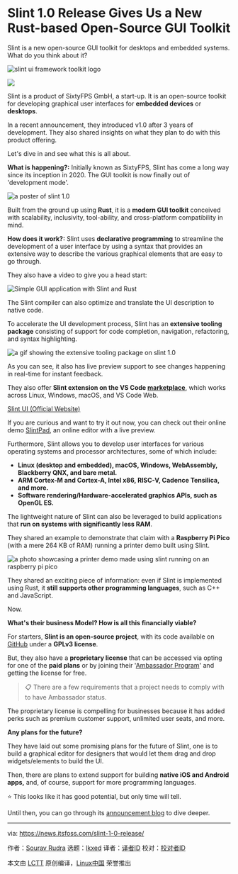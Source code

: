 [#]: subject: "Slint 1.0 Release Gives Us a New Rust-based Open-Source GUI Toolkit"
[#]: via: "https://news.itsfoss.com/slint-1-0-release/"
[#]: author: "Sourav Rudra https://news.itsfoss.com/author/sourav/"
[#]: collector: "lkxed"
[#]: translator: " "
[#]: reviewer: " "
[#]: publisher: " "
[#]: url: " "

Slint 1.0 Release Gives Us a New Rust-based Open-Source GUI Toolkit
======

Slint is a new open-source GUI toolkit for desktops and embedded systems. What do you think about it?

![slint ui framework toolkit logo][1]

![][2]

Slint is a product of SixtyFPS GmbH, a start-up. It is an open-source toolkit for developing graphical user interfaces for **embedded devices** or **desktops**.

In a recent announcement, they introduced v1.0 after 3 years of development. They also shared insights on what they plan to do with this product offering.

Let's dive in and see what this is all about.

**What is happening?:** Initially known as SixtyFPS, Slint has come a long way since its inception in 2020. The GUI toolkit is now finally out of 'development mode'.

![a poster of slint 1.0][3]

Built from the ground up using **Rust**, it is a **modern GUI toolkit** conceived with scalability, inclusivity, tool-ability, and cross-platform compatibility in mind.

**How does it work?:** Slint uses **declarative programming** to streamline the development of a user interface by using a syntax that provides an extensive way to describe the various graphical elements that are easy to go through.

They also have a video to give you a head start:

![Simple GUI application with Slint and Rust][4]

The Slint compiler can also optimize and translate the UI description to native code.

To accelerate the UI development process, Slint has an **extensive tooling package** consisting of support for code completion, navigation, refactoring, and syntax highlighting.

![a gif showing the extensive tooling package on slint 1.0][5]

As you can see, it also has live preview support to see changes happening in real-time for instant feedback.

They also offer **Slint extension on the VS Code [marketplace][6]**, which works across Linux, Windows, macOS, and VS Code Web.

[Slint UI (Official Website)][7]

If you are curious and want to try it out now, you can check out their online demo [SlintPad][8], an online editor with a live preview.

Furthermore, Slint allows you to develop user interfaces for various operating systems and processor architectures, some of which include:

- **Linux (desktop and embedded), macOS, Windows, WebAssembly, Blackberry QNX, and bare metal.**
- **ARM Cortex-M and Cortex-A, Intel x86, RISC-V, Cadence Tensilica, and more.**
- **Software rendering/Hardware-accelerated graphics APIs, such as OpenGL ES.**

The lightweight nature of Slint can also be leveraged to build applications that **run on systems with significantly less RAM**.

They shared an example to demonstrate that claim with a **Raspberry Pi Pico** (with a mere 264 KB of RAM) running a printer demo built using Slint.

![a photo showcasing a printer demo made using slint running on an raspberry pi pico][9]

They shared an exciting piece of information: even if Slint is implemented using Rust, it **still supports other programming languages**, such as C++ and JavaScript.

Now.

**What's their business Model? How is all this financially viable?**

For starters, **Slint is an open-source project**, with its code available on [GitHub][10] under a **GPLv3 license**.

But, they also have a **proprietary license** that can be accessed via opting for one of the **paid plans** or by joining their '[Ambassador Program][11]' and getting the license for free.

> 📋 There are a few requirements that a project needs to comply with to have Ambassador status.

The proprietary license is compelling for businesses because it has added perks such as premium customer support, unlimited user seats, and more.

**Any plans for the future?**

They have laid out some promising plans for the future of Slint, one is to build a graphical editor for designers that would let them drag and drop widgets/elements to build the UI.

Then, there are plans to extend support for building **native iOS and Android apps,** and, of course, support for more programming languages.

⭐ This looks like it has good potential, but only time will tell.

Until then, you can go through its [announcement blog][12] to dive deeper.

--------------------------------------------------------------------------------

via: https://news.itsfoss.com/slint-1-0-release/

作者：[Sourav Rudra][a]
选题：[lkxed][b]
译者：[译者ID](https://github.com/译者ID)
校对：[校对者ID](https://github.com/校对者ID)

本文由 [LCTT](https://github.com/LCTT/TranslateProject) 原创编译，[Linux中国](https://linux.cn/) 荣誉推出

[a]: https://news.itsfoss.com/author/sourav/
[b]: https://github.com/lkxed/
[1]: https://news.itsfoss.com/content/images/size/w1304/2023/04/slint-1-0-release.png
[2]: https://news.itsfoss.com/content/images/2023/03/linux-mega-packt.webp
[3]: https://news.itsfoss.com/content/images/2023/04/Slint_1.0.png
[4]: https://youtu.be/WBcv4V-whHk
[5]: https://news.itsfoss.com/content/images/2023/04/Slint_1.0_3.gif
[6]: https://marketplace.visualstudio.com/items?itemName=Slint.slint&ref=news.itsfoss.com
[7]: https://slint-ui.com/?ref=news.itsfoss.com
[8]: https://slint-ui.com/releases/1.0.0/editor/?ref=news.itsfoss.com
[9]: https://news.itsfoss.com/content/images/2023/04/Slint_1.0_2.jpeg
[10]: https://github.com/slint-ui/slint?ref=news.itsfoss.com
[11]: https://slint-ui.com/ambassador-program.html?ref=news.itsfoss.com
[12]: https://slint-ui.com/blog/announcing-slint-1.0.html?ref=news.itsfoss.com
